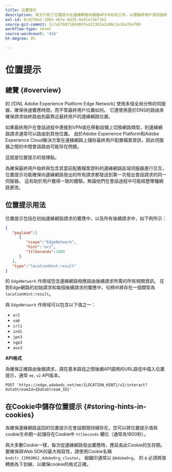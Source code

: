 ```yaml
---
title: 位置提示
description: 本文介紹了位置提示在邊緣網路伺服器API中如何工作，以便最終用戶請求始終可以路由到同一伺服器。
exl-id: 8cd2f8e2-2065-4b7e-8d35-4ed1a716f1b3
source-git-commit: 2c7a5f007189d897ed32302a2a80c1e16af6af80
workflow-type: tm+mt
source-wordcount: '414'
ht-degree: 0%

---
```


# 位置提示

## 總覽 {#overview}

的 [!DNL Adobe Experience Platform Edge Network] 使用多個全局分佈的伺服器，確保快速響應時間，而不管最終用戶位置如何。 它還使用基於DNS的路由來確保請求始終路由到最靠近最終用戶的邊緣網路位置。

如果最終用戶在會話過程中連接到VPN或在移動設備上切換網路類型，則邊緣網路請求通常可以路由到其他位置。 由於Adobe Experience Platform和Adobe Experience Cloud解決方案在邊緣網路上儲存最終用戶配置檔案資訊，因此伺服器之間的中間會話路由可能存在問題。

這就是位置提示的發揮點。

為確保最終用戶始終與包含其當前配置檔案資料的邊緣網路區域伺服器進行交互，位置提示功能確保向邊緣網路發出的所有請求都發送到第一次發出會話請求的同一伺服器。 這有助於用戶獲得一致的體驗，無論他們在會話過程中可能經歷哪種網路更改。

## 位置提示用法

位置提示包括在初始邊緣網路請求的響應中，以及所有後續請求中，如下例所示：

```json
{
   "payload":[
      {
         "scope":"EdgeNetwork",
         "hint":"or2",
         "ttlSeconds":1800
      }
   ],
   "type":"locationHint:result"
}
```

的 `EdgeNetwork` 作用域包含邊緣網路相應路由後續請求所需的所有相關資訊。 在對Edge網路的初始請求和每個後續請求的響應中，句柄中將存在一個類型為 `locationHint:result`。

與 `EdgeNetwork` 作用域可以包含以下值之一：

* `or2`
* `va6`
* `irl1`
* `ind1`
* `jpn3`
* `sgp3`
* `aus3`

**API格式**

為確保正確路由後續請求，請在基本路徑之間後續API調用的URL路徑中插入位置提示，通常 `ee`, `v2` API版本。

```http
POST 'https://edge.adobedc.net/ee/{LOCATION_HINT}/v2/interact?dataStreamId={DataStream_ID}'
```

## 在Cookie中儲存位置提示 {#storing-hints-in-cookies}

為確保邊緣網路返回的位置提示在會話期間持續存在，您可以將位置提示值與cookie生命期一起儲存在Cookie中 `ttlSeconds` 欄位（通常為1800秒）。

與大多數Cookie一樣，每次從邊緣網路發出響應時，應延長此Cookie的生存期。 要確保與Web SDK的最大相容性，請使用Cookie名稱 `kndctr_{IMSORG}_AdobeOrg_cluster`。 組織ID通常以 `@AdobeOrg`。 的 `@` 必須將值轉換為下划線，以確保cookie的格式正確。
